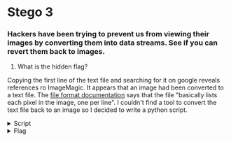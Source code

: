 #  Stego 3

### Hackers have been trying to prevent us from viewing their images by converting them into data streams. See if you can revert them back to images.

1. What is the hidden flag?

Copying the first line of the text file and searching for it on google reveals references ro ImageMagic. It appears that an image had been converted to a text file. The [file format documentation](http://www.imagemagick.org/Usage/files/#txt) says that the file "basically lists each pixel in the image, one per line". I couldn't find a tool to convert the text file back to an image so I decided to write a python script.


<details>
<summary>Script</summary>

```python
import imageio
import numpy as np
from PIL import Image

def get_rgb(hex_color):
    h = hex_color.lstrip('#')
    return list(int(h[i:i+2], 16) for i in (0, 2, 4))

colors = {}
# Create a 445x300x3 array of 8 bit unsigned integers
data = np.zeros( (445,300,3), dtype=np.uint8 )

with open('Stego 3.txt') as f:
    for line in f:
        line_split = line.split(' ')
        color = line_split[3]
        x = int(line_split[0].split(',')[0])
        y = int(line_split[0].split(',')[-1].rstrip(':'))
        if color not in colors:
        colors[color] = get_rgb(color)
        data[x,y] = colors[color]
# flip image horizontally and rotate it 90° ccw
data = np.rot90(np.flip(data, axis=1))
Image.fromarray(data).show()
imageio.imwrite('Stego 3.png', data)
```
</details>


<details>
<summary>Flag</summary>

![img](Stego_3_flag.png)
</details>
